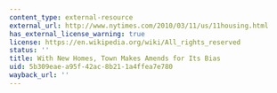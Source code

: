 ```yaml
---
content_type: external-resource
external_url: http://www.nytimes.com/2010/03/11/us/11housing.html
has_external_license_warning: true
license: https://en.wikipedia.org/wiki/All_rights_reserved
status: ''
title: With New Homes, Town Makes Amends for Its Bias
uid: 5b309eae-a95f-42ac-8b21-1a4ffea7e780
wayback_url: ''
---
```

